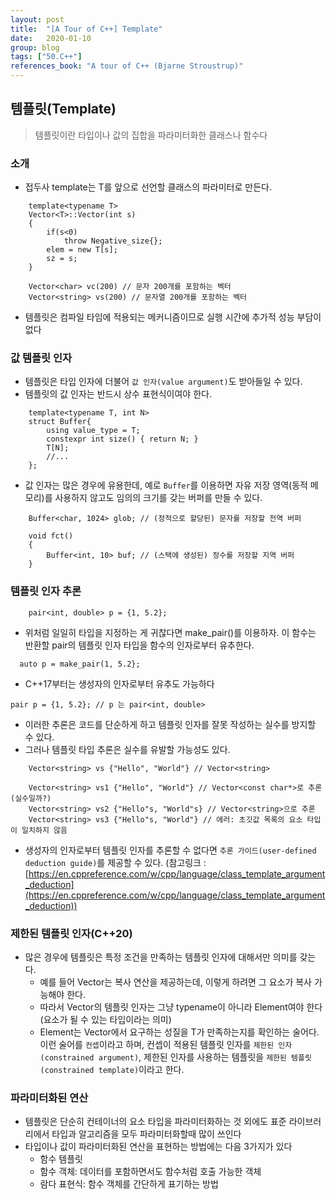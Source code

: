 ```yaml
---
layout: post
title:  "[A Tour of C++] Template"
date:   2020-01-10
group: blog
tags: ["50.C++"]
references_book: "A tour of C++ (Bjarne Stroustrup)"
---
```


## 템플릿(Template)

> 템플릿이란 타입이나 값의 집합을 파라미터화한 클래스나 함수다

### 소개

- 접두사 template<typename T>는 T를 앞으로 선언할 클래스의 파라미터로 만든다.
```
    template<typename T>
    Vector<T>::Vector(int s)
    {
    	if(s<0)
    		throw Negative_size{};
    	elem = new T[s];
    	sz = s;
    }

    Vector<char> vc(200) // 문자 200개를 포함하는 벡터
    Vector<string> vs(200) // 문자열 200개를 포함하는 벡터
```
- 템플릿은 컴파일 타임에 적용되는 메커니즘이므로 실행 시간에 추가적 성능 부담이 없다

### 값 템플릿 인자


- 템플릿은 타입 인자에 더불어 `값 인자(value argument)`도 받아들일 수 있다.
- 템플릿의 값 인자는 반드시 상수 표현식이여야 한다.
```
    template<typename T, int N>
    struct Buffer{
    	using value_type = T;
    	constexpr int size() { return N; }
    	T[N];
    	//...
    };
```
- 값 인자는 많은 경우에 유용한데, 예로 `Buffer`를 이용하면 자유 저장 영역(동적 메모리)를 사용하지 않고도 임의의 크기를 갖는 버퍼를 만들 수 있다.
```
    Buffer<char, 1024> glob; // (정적으로 할당된) 문자를 저장할 전역 버퍼
    
    void fct()
    {
    	Buffer<int, 10> buf; // (스택에 생성된) 정수를 저장할 지역 버퍼
    }
```
### 템플릿 인자 추론

```
    pair<int, double> p = {1, 5.2};
```
- 위처럼 일일히 타입을 지정하는 게 귀찮다면 make_pair()를 이용하자. 이 함수는 반환할 pair의 템플릿 인자 타입을 함수의 인자로부터 유추한다.
```
  auto p = make_pair(1, 5.2};
```
- C++17부터는 생성자의 인자로부터 유추도 가능하다
```
pair p = {1, 5.2}; // p 는 pair<int, double>
```
- 이러한 추론은 코드를 단순하게 하고 템플릿 인자를 잘못 작성하는 실수를 방지할 수 있다.
- 그러나 템플릿 타입 추론은 실수를 유발할 가능성도 있다.
```
    Vector<string> vs {"Hello", "World"} // Vector<string>
    
    Vector<string> vs1 {"Hello", "World"} // Vector<const char*>로 추론 (실수일까?)
    Vector<string> vs2 {"Hello"s, "World"s} // Vector<string>으로 추론
    Vector<string> vs3 {"Hello"s, "World"} // 에러: 초깃값 목록의 요소 타입이 일치하지 않음
```
- 생성자의 인자로부터 템플릿 인자를 추론할 수 없다면 `추론 가이드(user-defined deduction guide)`를 제공할 수 있다. (참고링크 : [https://en.cppreference.com/w/cpp/language/class_template_argument_deduction](https://en.cppreference.com/w/cpp/language/class_template_argument_deduction))

### 제한된 템플릿 인자(C++20)

- 많은 경우에 템플릿은 특정 조건을 만족하는 템플릿 인자에 대해서만 의미를 갖는다.
    - 예를 들어 Vector는 복사 연산을 제공하는데, 이렇게 하려면 그 요소가 복사 가능해야 한다.
    - 따라서 Vector의 템플릿 인자는 그냥 typename이 아니라 Element여야 한다(요소가 될 수 있는 타입이라는 의미)
    - Element는 Vector에서 요구하는 성질을 T가 만족하는지를 확인하는 술어다. 이런 술어를 `컨셉`이라고 하며, 컨셉이 적용된 템플릿 인자를 `제한된 인자(constrained argument)`, 제한된 인자를 사용하는 템플릿을 `제한된 템플릿(constrained template)`이라고 한다.

### 파라미터화된 연산

- 템플릿은 단순히 컨테이너의 요소 타입을 파라미터화하는 것 외에도 표준 라이브러리에서 타입과 알고리즘을 모두 파라미터화할때 많이 쓰인다
- 타입이나 값이 파라미터화된 연산을 표현하는 방법에는 다음 3가지가 있다
    - 함수 템플릿
    - 함수 객체: 데이터를 포함하면서도 함수처럼 호출 가능한 객체
    - 람다 표현식: 함수 객체를 간단하게 표기하는 방법